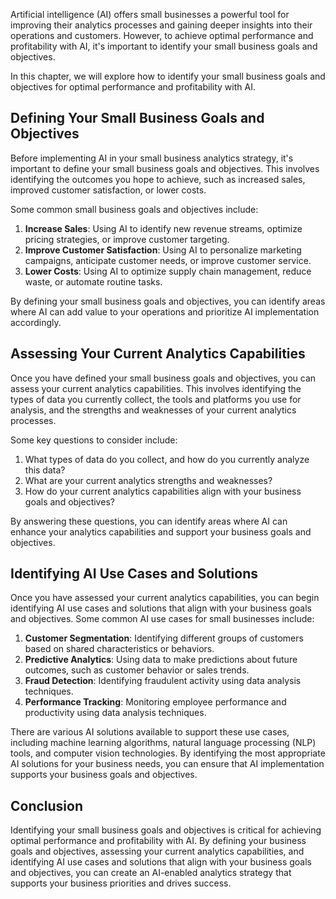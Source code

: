 

Artificial intelligence (AI) offers small businesses a powerful tool for improving their analytics processes and gaining deeper insights into their operations and customers. However, to achieve optimal performance and profitability with AI, it's important to identify your small business goals and objectives.

In this chapter, we will explore how to identify your small business goals and objectives for optimal performance and profitability with AI.

Defining Your Small Business Goals and Objectives
-------------------------------------------------

Before implementing AI in your small business analytics strategy, it's important to define your small business goals and objectives. This involves identifying the outcomes you hope to achieve, such as increased sales, improved customer satisfaction, or lower costs.

Some common small business goals and objectives include:

1. **Increase Sales**: Using AI to identify new revenue streams, optimize pricing strategies, or improve customer targeting.
2. **Improve Customer Satisfaction**: Using AI to personalize marketing campaigns, anticipate customer needs, or improve customer service.
3. **Lower Costs**: Using AI to optimize supply chain management, reduce waste, or automate routine tasks.

By defining your small business goals and objectives, you can identify areas where AI can add value to your operations and prioritize AI implementation accordingly.

Assessing Your Current Analytics Capabilities
---------------------------------------------

Once you have defined your small business goals and objectives, you can assess your current analytics capabilities. This involves identifying the types of data you currently collect, the tools and platforms you use for analysis, and the strengths and weaknesses of your current analytics processes.

Some key questions to consider include:

1. What types of data do you collect, and how do you currently analyze this data?
2. What are your current analytics strengths and weaknesses?
3. How do your current analytics capabilities align with your business goals and objectives?

By answering these questions, you can identify areas where AI can enhance your analytics capabilities and support your business goals and objectives.

Identifying AI Use Cases and Solutions
--------------------------------------

Once you have assessed your current analytics capabilities, you can begin identifying AI use cases and solutions that align with your business goals and objectives. Some common AI use cases for small businesses include:

1. **Customer Segmentation**: Identifying different groups of customers based on shared characteristics or behaviors.
2. **Predictive Analytics**: Using data to make predictions about future outcomes, such as customer behavior or sales trends.
3. **Fraud Detection**: Identifying fraudulent activity using data analysis techniques.
4. **Performance Tracking**: Monitoring employee performance and productivity using data analysis techniques.

There are various AI solutions available to support these use cases, including machine learning algorithms, natural language processing (NLP) tools, and computer vision technologies. By identifying the most appropriate AI solutions for your business needs, you can ensure that AI implementation supports your business goals and objectives.

Conclusion
----------

Identifying your small business goals and objectives is critical for achieving optimal performance and profitability with AI. By defining your business goals and objectives, assessing your current analytics capabilities, and identifying AI use cases and solutions that align with your business goals and objectives, you can create an AI-enabled analytics strategy that supports your business priorities and drives success.
